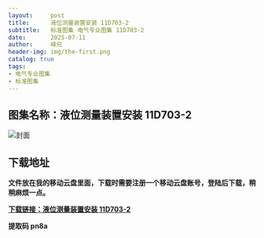 ```yaml
---
layout:     post
title:      液位测量装置安装 11D703-2
subtitle:   标准图集 电气专业图集 11D703-2
date:       2025-07-11
author:     峰兄
header-img: img/the-first.png
catalog: true
tags:
- 电气专业图集
- 标准图集
---
```

## 图集名称：液位测量装置安装 11D703-2
![封面](https://pic1.imgdb.cn/item/6870acdb58cb8da5c89b8253.jpg)


## 下载地址 ##
**文件放在我的移动云盘里面，下载时需要注册一个移动云盘账号，登陆后下载，稍稍麻烦一点。**  
  
[**下载链接：液位测量装置安装 11D703-2**](https://caiyun.139.com/w/i/2oxwDL3YQtvvl)


**提取码 pn8a**

